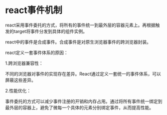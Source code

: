 # react事件机制

react采用事件委托的方式，将所有的事件统一到最外层的容器元素上。再根据触发的target将事件分发到具体的组件实例。

react中的事件是合成事件。合成事件是对原生浏览器事件的跨浏览器封装。

react定义一套事件体系的原因：

1.跨浏览器兼容性：

不同的浏览器对事件的实现存在差异。React通过定义一套统一的事件体系，可以屏蔽这些差异。

2.性能优化：

事件委托的方式可以减少事件注册的开销和内存占用。通过将所有事件统一绑定到最外层的容器上，避免了微每一个具体的元素分别绑定事件，从而提高性能。

